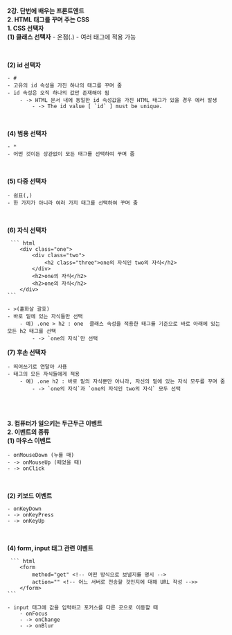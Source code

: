 <b>2강. 단번에 배우는 프론트엔드</b><br>
<b>2. HTML 태그를 꾸며 주는 CSS</b><br>
<b>1. CSS 선택자</b><br>
<b>(1) 클래스 선택자</b>
    - 온점(.)
    - 여러 태그에 적용 가능

<br>

<b>(2) id 선택자</b>

    - #
    - 고유의 id 속성을 가진 하나의 태그를 꾸며 줌
    - id 속성은 오직 하나의 값만 존재해야 됨
        - -> HTML 문서 내에 동일한 id 속성값을 가진 HTML 태그가 있을 경우 에러 발생
            - -> The id value [ `id` ] must be unique.

<br>

<b>(4) 범용 선택자</b>

    - *
    - 어떤 것이든 상관없이 모든 태그를 선택하여 꾸며 줌

<br>

<b>(5) 다중 선택자</b>

    - 쉼표(,)
    - 한 가지가 아니라 여러 가지 태그를 선택하여 꾸며 줌

<br>

<b>(6) 자식 선택자</b>

     ``` html
        <div class="one">
            <div class="two">
                <h2 class="three">one의 자식인 two의 자식</h2>
            </div>
            <h2>one의 자식</h2>
            <h2>one의 자식</h2>
        </div>
    ```

    - >(홑화살 괄호)
    - 바로 밑에 있는 자식들만 선택
        - 예) .one > h2 : one  클래스 속성을 적용한 태그를 기준으로 바로 아래에 있는 모든 h2 태그를 선택
            - -> `one의 자식`만 선택

<b>(7) 후손 선택자</b>

    - 띄어쓰기로 연달아 사용
    - 태그의 모든 자식들에게 적용
        - 예) .one h2 : 바로 밑의 자식뿐만 아니라, 자신의 밑에 있는 자식 모두를 꾸며 줌
            - -> `one의 자식`과 `one의 자식인 two의 자식` 모두 선택

<br><br>

<b>3. 컴퓨터가 일으키는 두근두근 이벤트</b><br>
<b>2. 이벤트의 종류</b><br>
<b>(1) 마우스 이벤트</b>

    - onMouseDown (누를 때)
    - -> onMouseUp (떼었을 때)
    - -> onClick

<br>

<b>(2) 키보드 이벤트</b>

    - onKeyDown
    - -> onKeyPress
    - -> onKeyUp

<br>

<b>(4) form, input 태그 관련 이벤트</b>

     ``` html
        <form
            method="get" <!-- 어떤 방식으로 보낼지를 명시 -->
            action="" <!-- 어느 서버로 전송할 것인지에 대해 URL 작성 -->>
        </form>
    ```

    - input 태그에 값을 입력하고 포커스를 다른 곳으로 이동할 때
        - onFocus
        - -> onChange
        - -> onBlur

